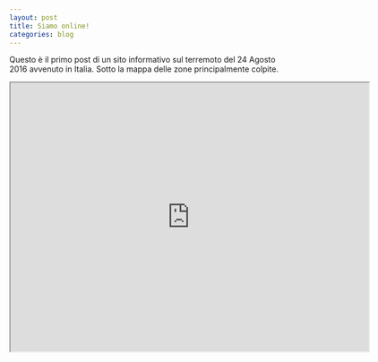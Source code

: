 ```yaml
---
layout: post
title: Siamo online!
categories: blog
---
```


Questo è il primo post di un sito informativo sul terremoto del 24 Agosto 2016 avvenuto in Italia. Sotto la mappa delle zone principalmente colpite.

<iframe src="https://www.google.com/maps/d/embed?mid=1LPTzLQ2AlK3pXpoLISq1xh0vk5c" width="640" height="480"></iframe>
